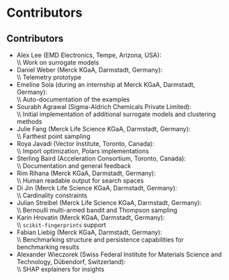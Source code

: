 # Contributors
## Contributors

- Alex Lee (EMD Electronics, Tempe, Arizona, USA):<br />
  \\\\
  Work on surrogate models
- Daniel Weber (Merck KGaA, Darmstadt, Germany):<br />
  \\\\
  Telemetry prototype
- Emeline Sola (during an internship at Merck KGaA, Darmstadt, Germany):<br />
  \\\\
  Auto-documentation of the examples
- Sourabh Agrawal (Sigma-Aldrich Chemicals Private Limited):<br />
  \\\\
  Initial implementation of additional surrogate models and clustering methods
- Julie Fang (Merck Life Science KGaA, Darmstadt, Germany):<br />
  \\\\
  Farthest point sampling
- Roya Javadi (Vector Institute, Toronto, Canada):<br />
  \\\\
  Import optimization, Polars implementations
- Sterling Baird (Acceleration Consortium, Toronto, Canada):<br />
  \\\\
  Documentation and general feedback
- Rim Rihana (Merck KGaA, Darmstadt, Germany):<br />
  \\\\
  Human readable output for search spaces
- Di Jin (Merck Life Science KGaA, Darmstadt, Germany):<br />
  \\\\
  Cardinality constraints
- Julian Streibel (Merck Life Science KGaA, Darmstadt, Germany):<br />
  \\\\
  Bernoulli multi-armed bandit and Thompson sampling
- Karin Hrovatin (Merck KGaA, Darmstadt, Germany):<br />
  \\\\
  `scikit-fingerprints` support
- Fabian Liebig (Merck KGaA, Darmstadt, Germany):<br />
  \\\\
  Benchmarking structure and persistence capabilities for benchmarking results
- Alexander Wieczorek (Swiss Federal Institute for Materials Science and Technology, Dübendorf, Switzerland):<br />
  \\\\
  SHAP explainers for insights